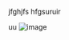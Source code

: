 jfghjfs
hfgsuruir

uu
![image](https://github.com/fanqiangdatui/hello-world/blob/master/Snipaste_2019-10-24_22-56-08.png)
